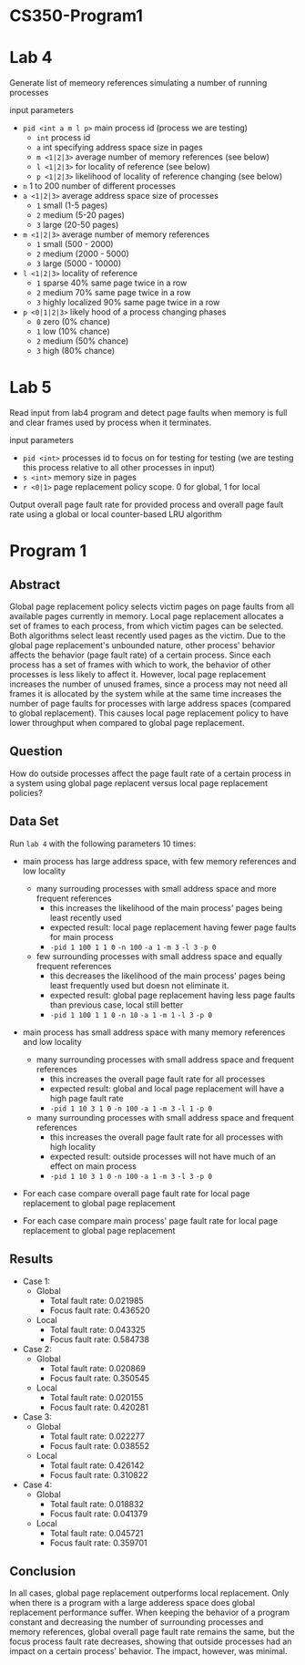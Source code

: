 # CS350-Program1

# Lab 4
Generate list of memeory references simulating a number of running processes

input parameters
- `pid <int a m l p>` main process id (process we are testing)
    - `int` process id
    - `a` int specifying address space size in pages
    - `m <1|2|3>` average number of memory references (see below)
    - `l <1|2|3>` for locality of reference (see below)
    - `p <1|2|3>` likelihood of locality of reference changing (see below)
- `n` 1 to 200 number of different processes
- `a <1|2|3>` average address space size of processes
    - `1` small (1-5 pages)
    - `2` medium (5-20 pages)
    - `3` large (20-50 pages)
- `m <1|2|3>` average number of memory references
    - `1` small (500 - 2000)
    - `2` medium (2000 - 5000)
    - `3` large (5000 - 10000)
- `l <1|2|3>` locality of reference
    - `1` sparse 40% same page twice in a row
    - `2` medium 70% same page twice in a row
    - `3` highly localized 90% same page twice in a row
- `p <0|1|2|3>` likely hood of a process changing phases
    - `0` zero (0% chance)
    - `1` low (10% chance)
    - `2` medium (50% chance)
    - `3` high (80% chance)

# Lab 5
Read input from lab4 program and detect page faults when memory is full
and clear frames used by process when it terminates.

input parameters
- `pid <int>` processes id to focus on for testing for testing (we are testing this process relative to all other processes in input)
- `s <int>` memory size in pages
- `r <0|1>` page replacement policy scope. 0 for global, 1 for local

Output overall page fault rate for provided process and overall page fault rate using a global or local counter-based LRU algorithm

# Program 1
## Abstract
Global page replacement policy selects victim pages on page faults from all available
pages currently in memory. Local page replacement allocates a set of frames to each
process, from which victim pages can be selected. Both algorithms select least recently
used pages as the victim. Due to the global page replacement's unbounded nature,
other process' behavior affects the behavior (page fault rate) of a certain process.
Since each process has a set of frames with which to work, the behavior of other processes
is less likely to affect it. However, local page replacement increases the number
of unused frames, since a process may not need all frames it is allocated by the 
system while at the same time increases the number of page faults for processes with
large address spaces (compared to global replacement). This causes local page replacement
policy to have lower throughput when compared to global page replacement.

## Question
How do outside processes affect the page fault rate of a certain process in a 
system using global page replacent versus local page replacement policies?

## Data Set
Run `lab 4` with the following parameters 10 times:
- main process has large address space, with few memory references and low locality
    - many surrouding processes with small address space and more frequent references
        - this increases the likelihood of the main process' pages being least recently used
        - expected result: local page replacement having fewer page faults for main process
        - `-pid 1 100 1 1 0` `-n 100` `-a 1` `-m 3` `-l 3` `-p 0`
    - few surrounding processes with small address space and equally frequent references
        - this decreases the likelihood of the main process' pages being least frequently used but doesn not eliminate it. 
        - expected result: global page replacement having less page faults than previous case, local still better
        - `-pid 1 100 1 1 0` `-n 10` `-a 1` `-m 1` `-l 3` `-p 0`
- main process has small address space with many memory references and low locality
    - many surrounding processes with small address space and frequent references
        - this increases the overall page fault rate for all processes
        - expected result: global and local page replacement will have a high page fault rate
        - `-pid 1 10 3 1 0` `-n 100` `-a 1` `-m 3` `-l 1` `-p 0`
    - many surrounding processes with small address space and frequent references
        - this increases the overall page fault rate for all processes with high locality
        - expected result: outside processes will not have much of an effect on main process
        - `-pid 1 10 3 1 0` `-n 100` `-a 1` `-m 3` `-l 3` `-p 0`

- For each case compare overall page fault rate for local page replacement to global page replacement
- For each case compare main process' page fault rate for local page replacement to global page replacement 

## Results
- Case 1:
    - Global
        - Total fault rate: 0.021985
        - Focus fault rate: 0.436520
    - Local
        - Total fault rate: 0.043325
        - Focus fault rate: 0.584738
- Case 2:
    - Global
        - Total fault rate: 0.020869
        - Focus fault rate: 0.350545
    - Local
        - Total fault rate: 0.020155
        - Focus fault rate: 0.420281
- Case 3:
    - Global
        - Total fault rate: 0.022277
        - Focus fault rate: 0.038552
    - Local
        - Total fault rate: 0.426142
        - Focus fault rate: 0.310822
- Case 4: 
    - Global
        - Total fault rate: 0.018832
        - Focus fault rate: 0.041379
    - Local
        - Total fault rate: 0.045721
        - Focus fault rate: 0.359701

## Conclusion
In all cases, global page replacement outperforms local replacement. Only when 
there is a program with a large adderess space does global replacement performance suffer.
When keeping the behavior of a program constant and decreasing the number of
surrounding processes and memory references, global overall page fault rate
remains the same, but the focus process fault rate decreases, showing that 
outside processes had an impact on a certain process' behavior. The impact, however,
was minimal.
